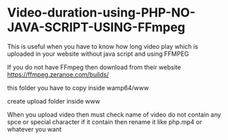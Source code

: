 # Video-duration-using-PHP-NO-JAVA-SCRIPT-USING-FFmpeg
This is useful when you have to know how long video play  which is uploaded in your website without java script and using FFMPEG 


 If you do not have FFmpeg then download from their website https://ffmpeg.zeranoe.com/builds/ 
 
 
 this folder you have to copy inside wamp64/www 
 
 
 
 create upload folder inside www 
 
When you upload video then must check name of video do not contain any spce or special character if it contain then rename it like php.mp4 or whatever you want 
